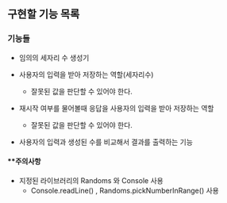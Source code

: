 구현할 기능 목록
---

### 기능들

- 임의의 세자리 수 생성기

- 사용자의 입력을 받아 저장하는 역할(세자리수)
    - 잘못된 값을 판단할 수 있어야 한다.

- 재시작 여부를 물어볼때 응답을 사용자의 입력을 받아 저장하는 역할
  - 잘못된 값을 판단할 수 있어야 한다.

- 사용자의 입력과 생성된 수를 비교해서 결과를 출력하는 기능


#### **주의사항
- 지정된 라이브러리의 Randoms 와 Console 사용
  - Console.readLine() , Randoms.pickNumberInRange() 사용



